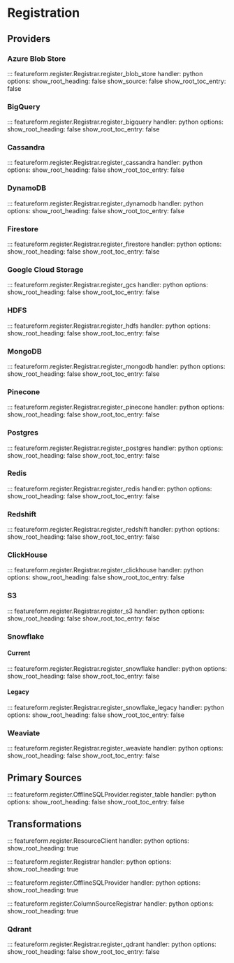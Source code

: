 # Registration

## Providers

### Azure Blob Store

::: featureform.register.Registrar.register_blob_store
    handler: python
    options:
        show_root_heading: false
        show_source: false
        show_root_toc_entry: false

### BigQuery

::: featureform.register.Registrar.register_bigquery
    handler: python
    options:
        show_root_heading: false
        show_root_toc_entry: false

### Cassandra

::: featureform.register.Registrar.register_cassandra
    handler: python
    options:
        show_root_heading: false
        show_root_toc_entry: false

### DynamoDB

::: featureform.register.Registrar.register_dynamodb
    handler: python
    options:
        show_root_heading: false
        show_root_toc_entry: false

### Firestore

::: featureform.register.Registrar.register_firestore
    handler: python
    options:
        show_root_heading: false
        show_root_toc_entry: false

### Google Cloud Storage

::: featureform.register.Registrar.register_gcs
    handler: python
    options:
        show_root_heading: false
        show_root_toc_entry: false

### HDFS

::: featureform.register.Registrar.register_hdfs
    handler: python
    options:
        show_root_heading: false
        show_root_toc_entry: false

### MongoDB

::: featureform.register.Registrar.register_mongodb
    handler: python
    options:
        show_root_heading: false
        show_root_toc_entry: false

### Pinecone

::: featureform.register.Registrar.register_pinecone
    handler: python
    options:
        show_root_heading: false
        show_root_toc_entry: false

### Postgres

::: featureform.register.Registrar.register_postgres
    handler: python
    options:
        show_root_heading: false
        show_root_toc_entry: false

### Redis

::: featureform.register.Registrar.register_redis
    handler: python
    options:
        show_root_heading: false
        show_root_toc_entry: false

### Redshift

::: featureform.register.Registrar.register_redshift
    handler: python
    options:
        show_root_heading: false
        show_root_toc_entry: false

### ClickHouse

::: featureform.register.Registrar.register_clickhouse
    handler: python
    options:
        show_root_heading: false
        show_root_toc_entry: false

### S3

::: featureform.register.Registrar.register_s3
    handler: python
    options:
        show_root_heading: false
        show_root_toc_entry: false

### Snowflake

#### Current

::: featureform.register.Registrar.register_snowflake
    handler: python
    options:
        show_root_heading: false
        show_root_toc_entry: false

#### Legacy

::: featureform.register.Registrar.register_snowflake_legacy
    handler: python
    options:
        show_root_heading: false
        show_root_toc_entry: false

### Weaviate

::: featureform.register.Registrar.register_weaviate
    handler: python
    options:
        show_root_heading: false
        show_root_toc_entry: false

## Primary Sources

::: featureform.register.OfflineSQLProvider.register_table
    handler: python
    options:
        show_root_heading: false
        show_root_toc_entry: false

## Transformations

::: featureform.register.ResourceClient
    handler: python
    options:
      show_root_heading: true

::: featureform.register.Registrar
    handler: python
    options:
        show_root_heading: true

::: featureform.register.OfflineSQLProvider
    handler: python
    options:
        show_root_heading: true

::: featureform.register.ColumnSourceRegistrar
    handler: python
    options:
        show_root_heading: true

### Qdrant

::: featureform.register.Registrar.register_qdrant
    handler: python
    options:
        show_root_heading: false
        show_root_toc_entry: false

